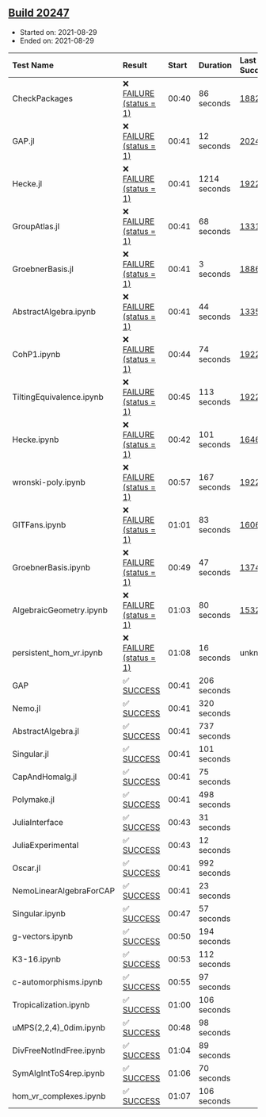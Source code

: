 ## [Build 20247](https://oscarci.mathematik.uni-kl.de/job/oscar/20247/)

* Started on: 2021-08-29
* Ended on: 2021-08-29

| Test Name    | Result | Start | Duration | Last Success | First Failure |
|:-------------|:-------|:------|:---------|:-------------|:--------------|
| CheckPackages | ❌ [FAILURE (status = 1)](https://oscarci.mathematik.uni-kl.de/job/oscar/20247/artifact/logs/build-20247/CheckPackages.log) | 00:40 | 86 seconds | [18822](https://oscarci.mathematik.uni-kl.de/job/oscar/18822/) | [18823](https://oscarci.mathematik.uni-kl.de/job/oscar/18823/) |
| GAP.jl | ❌ [FAILURE (status = 1)](https://oscarci.mathematik.uni-kl.de/job/oscar/20247/artifact/logs/build-20247/GAP.jl.log) | 00:41 | 12 seconds | [20245](https://oscarci.mathematik.uni-kl.de/job/oscar/20245/) | [20246](https://oscarci.mathematik.uni-kl.de/job/oscar/20246/) |
| Hecke.jl | ❌ [FAILURE (status = 1)](https://oscarci.mathematik.uni-kl.de/job/oscar/20247/artifact/logs/build-20247/Hecke.jl.log) | 00:41 | 1214 seconds | [19222](https://oscarci.mathematik.uni-kl.de/job/oscar/19222/) | [20152](https://oscarci.mathematik.uni-kl.de/job/oscar/20152/) |
| GroupAtlas.jl | ❌ [FAILURE (status = 1)](https://oscarci.mathematik.uni-kl.de/job/oscar/20247/artifact/logs/build-20247/GroupAtlas.jl.log) | 00:41 | 68 seconds | [13311](https://oscarci.mathematik.uni-kl.de/job/oscar/13311/) | [13312](https://oscarci.mathematik.uni-kl.de/job/oscar/13312/) |
| GroebnerBasis.jl | ❌ [FAILURE (status = 1)](https://oscarci.mathematik.uni-kl.de/job/oscar/20247/artifact/logs/build-20247/GroebnerBasis.jl.log) | 00:41 | 3 seconds | [18864](https://oscarci.mathematik.uni-kl.de/job/oscar/18864/) | [18865](https://oscarci.mathematik.uni-kl.de/job/oscar/18865/) |
| AbstractAlgebra.ipynb | ❌ [FAILURE (status = 1)](https://oscarci.mathematik.uni-kl.de/job/oscar/20247/artifact/logs/build-20247/AbstractAlgebra.ipynb.log) | 00:41 | 44 seconds | [13355](https://oscarci.mathematik.uni-kl.de/job/oscar/13355/) | [13356](https://oscarci.mathematik.uni-kl.de/job/oscar/13356/) |
| CohP1.ipynb | ❌ [FAILURE (status = 1)](https://oscarci.mathematik.uni-kl.de/job/oscar/20247/artifact/logs/build-20247/CohP1.ipynb.log) | 00:44 | 74 seconds | [19222](https://oscarci.mathematik.uni-kl.de/job/oscar/19222/) | [20152](https://oscarci.mathematik.uni-kl.de/job/oscar/20152/) |
| TiltingEquivalence.ipynb | ❌ [FAILURE (status = 1)](https://oscarci.mathematik.uni-kl.de/job/oscar/20247/artifact/logs/build-20247/TiltingEquivalence.ipynb.log) | 00:45 | 113 seconds | [19222](https://oscarci.mathematik.uni-kl.de/job/oscar/19222/) | [20152](https://oscarci.mathematik.uni-kl.de/job/oscar/20152/) |
| Hecke.ipynb | ❌ [FAILURE (status = 1)](https://oscarci.mathematik.uni-kl.de/job/oscar/20247/artifact/logs/build-20247/Hecke.ipynb.log) | 00:42 | 101 seconds | [16463](https://oscarci.mathematik.uni-kl.de/job/oscar/16463/) | [16464](https://oscarci.mathematik.uni-kl.de/job/oscar/16464/) |
| wronski-poly.ipynb | ❌ [FAILURE (status = 1)](https://oscarci.mathematik.uni-kl.de/job/oscar/20247/artifact/logs/build-20247/wronski-poly.ipynb.log) | 00:57 | 167 seconds | [19222](https://oscarci.mathematik.uni-kl.de/job/oscar/19222/) | [20152](https://oscarci.mathematik.uni-kl.de/job/oscar/20152/) |
| GITFans.ipynb | ❌ [FAILURE (status = 1)](https://oscarci.mathematik.uni-kl.de/job/oscar/20247/artifact/logs/build-20247/GITFans.ipynb.log) | 01:01 | 83 seconds | [16068](https://oscarci.mathematik.uni-kl.de/job/oscar/16068/) | [16069](https://oscarci.mathematik.uni-kl.de/job/oscar/16069/) |
| GroebnerBasis.ipynb | ❌ [FAILURE (status = 1)](https://oscarci.mathematik.uni-kl.de/job/oscar/20247/artifact/logs/build-20247/GroebnerBasis.ipynb.log) | 00:49 | 47 seconds | [13748](https://oscarci.mathematik.uni-kl.de/job/oscar/13748/) | [13749](https://oscarci.mathematik.uni-kl.de/job/oscar/13749/) |
| AlgebraicGeometry.ipynb | ❌ [FAILURE (status = 1)](https://oscarci.mathematik.uni-kl.de/job/oscar/20247/artifact/logs/build-20247/AlgebraicGeometry.ipynb.log) | 01:03 | 80 seconds | [15322](https://oscarci.mathematik.uni-kl.de/job/oscar/15322/) | [15323](https://oscarci.mathematik.uni-kl.de/job/oscar/15323/) |
| persistent_hom_vr.ipynb | ❌ [FAILURE (status = 1)](https://oscarci.mathematik.uni-kl.de/job/oscar/20247/artifact/logs/build-20247/persistent_hom_vr.ipynb.log) | 01:08 | 16 seconds | unknown | unknown |
| GAP | ✅ [SUCCESS](https://oscarci.mathematik.uni-kl.de/job/oscar/20247/artifact/logs/build-20247/GAP.log) | 00:41 | 206 seconds |  |  |
| Nemo.jl | ✅ [SUCCESS](https://oscarci.mathematik.uni-kl.de/job/oscar/20247/artifact/logs/build-20247/Nemo.jl.log) | 00:41 | 320 seconds |  |  |
| AbstractAlgebra.jl | ✅ [SUCCESS](https://oscarci.mathematik.uni-kl.de/job/oscar/20247/artifact/logs/build-20247/AbstractAlgebra.jl.log) | 00:41 | 737 seconds |  |  |
| Singular.jl | ✅ [SUCCESS](https://oscarci.mathematik.uni-kl.de/job/oscar/20247/artifact/logs/build-20247/Singular.jl.log) | 00:41 | 101 seconds |  |  |
| CapAndHomalg.jl | ✅ [SUCCESS](https://oscarci.mathematik.uni-kl.de/job/oscar/20247/artifact/logs/build-20247/CapAndHomalg.jl.log) | 00:41 | 75 seconds |  |  |
| Polymake.jl | ✅ [SUCCESS](https://oscarci.mathematik.uni-kl.de/job/oscar/20247/artifact/logs/build-20247/Polymake.jl.log) | 00:41 | 498 seconds |  |  |
| JuliaInterface | ✅ [SUCCESS](https://oscarci.mathematik.uni-kl.de/job/oscar/20247/artifact/logs/build-20247/JuliaInterface.log) | 00:43 | 31 seconds |  |  |
| JuliaExperimental | ✅ [SUCCESS](https://oscarci.mathematik.uni-kl.de/job/oscar/20247/artifact/logs/build-20247/JuliaExperimental.log) | 00:43 | 12 seconds |  |  |
| Oscar.jl | ✅ [SUCCESS](https://oscarci.mathematik.uni-kl.de/job/oscar/20247/artifact/logs/build-20247/Oscar.jl.log) | 00:41 | 992 seconds |  |  |
| NemoLinearAlgebraForCAP | ✅ [SUCCESS](https://oscarci.mathematik.uni-kl.de/job/oscar/20247/artifact/logs/build-20247/NemoLinearAlgebraForCAP.log) | 00:41 | 23 seconds |  |  |
| Singular.ipynb | ✅ [SUCCESS](https://oscarci.mathematik.uni-kl.de/job/oscar/20247/artifact/logs/build-20247/Singular.ipynb.log) | 00:47 | 57 seconds |  |  |
| g-vectors.ipynb | ✅ [SUCCESS](https://oscarci.mathematik.uni-kl.de/job/oscar/20247/artifact/logs/build-20247/g-vectors.ipynb.log) | 00:50 | 194 seconds |  |  |
| K3-16.ipynb | ✅ [SUCCESS](https://oscarci.mathematik.uni-kl.de/job/oscar/20247/artifact/logs/build-20247/K3-16.ipynb.log) | 00:53 | 112 seconds |  |  |
| c-automorphisms.ipynb | ✅ [SUCCESS](https://oscarci.mathematik.uni-kl.de/job/oscar/20247/artifact/logs/build-20247/c-automorphisms.ipynb.log) | 00:55 | 97 seconds |  |  |
| Tropicalization.ipynb | ✅ [SUCCESS](https://oscarci.mathematik.uni-kl.de/job/oscar/20247/artifact/logs/build-20247/Tropicalization.ipynb.log) | 01:00 | 106 seconds |  |  |
| uMPS(2,2,4)_0dim.ipynb | ✅ [SUCCESS](https://oscarci.mathematik.uni-kl.de/job/oscar/20247/artifact/logs/build-20247/uMPS-2-2-4-_0dim.ipynb.log) | 00:48 | 98 seconds |  |  |
| DivFreeNotIndFree.ipynb | ✅ [SUCCESS](https://oscarci.mathematik.uni-kl.de/job/oscar/20247/artifact/logs/build-20247/DivFreeNotIndFree.ipynb.log) | 01:04 | 89 seconds |  |  |
| SymAlgIntToS4rep.ipynb | ✅ [SUCCESS](https://oscarci.mathematik.uni-kl.de/job/oscar/20247/artifact/logs/build-20247/SymAlgIntToS4rep.ipynb.log) | 01:06 | 70 seconds |  |  |
| hom_vr_complexes.ipynb | ✅ [SUCCESS](https://oscarci.mathematik.uni-kl.de/job/oscar/20247/artifact/logs/build-20247/hom_vr_complexes.ipynb.log) | 01:07 | 106 seconds |  |  |
